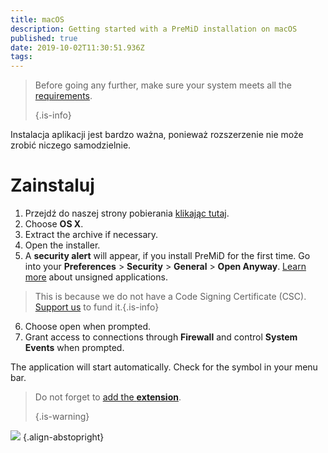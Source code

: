 ```yaml
---
title: macOS
description: Getting started with a PreMiD installation on macOS
published: true
date: 2019-10-02T11:30:51.936Z
tags:
---
```


> Before going any further, make sure your system meets all the [requirements](/install/requirements). 
> 
> {.is-info}

Instalacja aplikacji jest bardzo ważna, ponieważ rozszerzenie nie może zrobić niczego samodzielnie.

# Zainstaluj
1. Przejdź do naszej strony pobierania [klikając tutaj](https://premid.app/downloads).
2. Choose **OS X**.
3. Extract the archive if necessary.
4. Open the installer.
5. A **security alert** will appear, if you install PreMiD for the first time. Go into your **Preferences** > **Security** > **General** > **Open Anyway**. [Learn more](https://support.apple.com/guide/mac-help/open-a-mac-app-from-an-unidentified-developer-mh40616/mac) about unsigned applications.
> This is because we do not have a Code Signing Certificate (CSC). [Support us](https://www.patreon.com/Timeraa) to fund it.{.is-info}
6. Choose open when prompted.
7. Grant access to connections through **Firewall** and control **System Events** when prompted.

The application will start automatically. Check for the symbol in your menu bar.

> Do not forget to [add the **extension**](/install). 
> 
> {.is-warning}

![](https://img.icons8.com/color/2x/mac-logo.png) {.align-abstopright}